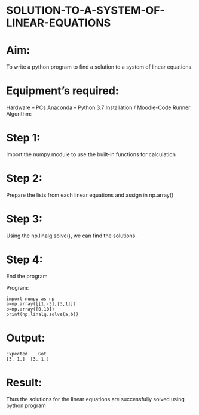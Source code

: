 # SOLUTION-TO-A-SYSTEM-OF-LINEAR-EQUATIONS
# Aim:
To write a python program to find a solution to a system of linear equations.

# Equipment’s required:
Hardware – PCs
Anaconda – Python 3.7 Installation / Moodle-Code Runner
Algorithm:
# Step 1:
Import the numpy module to use the built-in functions for calculation

# Step 2:
Prepare the lists from each linear equations and assign in np.array()

# Step 3:
Using the np.linalg.solve(), we can find the solutions.

# Step 4:
End the program

Program:
```
import numpy as np
a=np.array([[1,-3],[3,1]])
b=np.array([0,10])
print(np.linalg.solve(a,b))
```
# Output:
```
Expected	Got	
[3. 1.]  [3. 1.]
```
# Result:
Thus the solutions for the linear equations are successfully solved using python program
